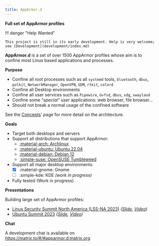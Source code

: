 ```yaml
---
title: AppArmor.d
---
```


<!-- https://youtu.be/9dqHOrM4KHo?t=146

Business Benefits of an LSM

- Increased IT productivity -> ????
- Regulatory Compliance
- Peace of mind: Protect against unknown threats and "zero-days" attacks -->

**Full set of AppArmor profiles**

!!! danger "Help Wanted"

    This project is still in its early development. Help is very welcome; 
    see [Development](development/index.md)

**AppArmor.d** is a set of over 1500 AppArmor profiles whose aim is to confine most Linux based applications and processes.

**Purpose**

- Confine all root processes such as all `systemd` tools, `bluetooth`, `dbus`, `polkit`, `NetworkManager`, `OpenVPN`, `GDM`, `rtkit`, `colord`
- Confine all Desktop environments
- Confine all user services such as `Pipewire`, `Gvfsd`, `dbus`, `xdg`, `xwayland`
- Confine some *"special"* user applications: web browser, file browser...
- Should not break a normal usage of the confined software

See the [Concepts](concepts.md)' page for more detail on the architecture.

**Goals**

- Target both desktops and servers
- Support all distributions that support AppArmor:
    * [:material-arch: Archlinux](install.md#archlinux)
    * [:material-ubuntu: Ubuntu 22.04](install.md#ubuntu-debian)
    * [:material-debian: Debian 12](install.md#ubuntu-debian)
    * [:simple-suse: OpenSUSE Tumbleweed](install.md#opensuse)
- Support all major desktop environments:
    - [x] :material-gnome: Gnome
    - [ ] :simple-kde: KDE *(work in progress)*
- Fully tested (Work in progress)

**Presentations**

Building large set of AppArmor profiles:

- [Linux Security Summit North America (LSS-NA 2023)](https://events.linuxfoundation.org/linux-security-summit-north-america/) *([Slide](https://lssna2023.sched.com/event/1K7bI/building-the-largest-working-set-of-apparmor-profiles-alexandre-pujol-the-collaboratory-tudublin), [Video](https://www.youtube.com/watch?v=OzyalrOzxE8))*
- [Ubuntu Summit 2023](https://events.canonical.com/event/31/) *([Slide](https://events.canonical.com/event/31/contributions/209/), [Video](https://www.youtube.com/watch?v=GK1J0TlxnFI))*

**Chat**

A development chat is available on https://matrix.to/#/#apparmor.d:matrix.org
